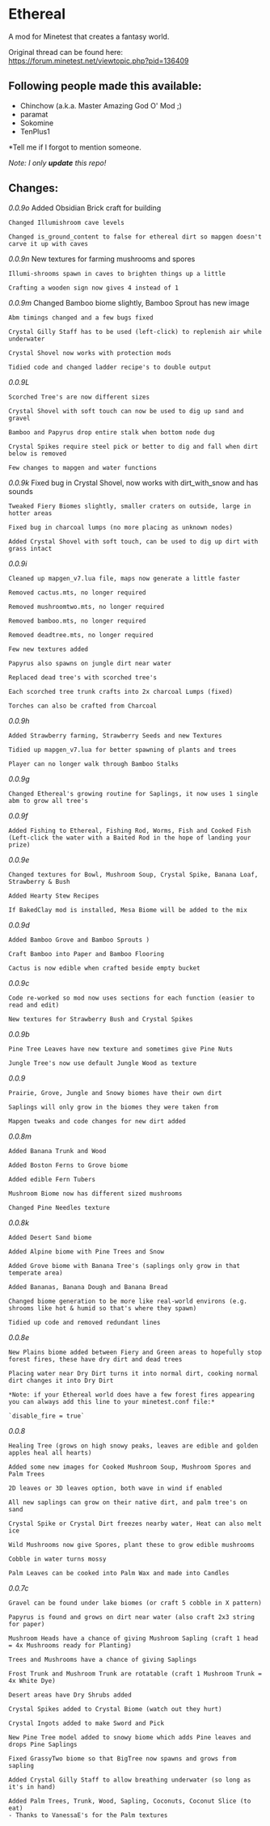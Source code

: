 Ethereal
========

A mod for Minetest that creates a fantasy world.

Original thread can be found here: https://forum.minetest.net/viewtopic.php?pid=136409

Following people made this available:
------------------------------------
- Chinchow (a.k.a. Master Amazing God O' Mod ;)
- paramat
- Sokomine
- TenPlus1

*Tell me if I forgot to mention someone.

*Note: I only **update** this repo!*

Changes:
--------
*0.0.9o*
    Added Obsidian Brick craft for building

    Changed Illumishroom cave levels

    Changed is_ground_content to false for ethereal dirt so mapgen doesn't carve it up with caves

*0.0.9n*
    New textures for farming mushrooms and spores

    Illumi-shrooms spawn in caves to brighten things up a little

    Crafting a wooden sign now gives 4 instead of 1

*0.0.9m*
    Changed Bamboo biome slightly, Bamboo Sprout has new image

    Abm timings changed and a few bugs fixed

    Crystal Gilly Staff has to be used (left-click) to replenish air while underwater

    Crystal Shovel now works with protection mods

    Tidied code and changed ladder recipe's to double output

*0.0.9L*

    Scorched Tree's are now different sizes

    Crystal Shovel with soft touch can now be used to dig up sand and gravel

    Bamboo and Papyrus drop entire stalk when bottom node dug

    Crystal Spikes require steel pick or better to dig and fall when dirt below is removed

    Few changes to mapgen and water functions

*0.0.9k*
    Fixed bug in Crystal Shovel, now works with dirt_with_snow and has sounds

    Tweaked Fiery Biomes slightly, smaller craters on outside, large in hotter areas

    Fixed bug in charcoal lumps (no more placing as unknown nodes)

    Added Crystal Shovel with soft touch, can be used to dig up dirt with grass intact

*0.0.9i*

    Cleaned up mapgen_v7.lua file, maps now generate a little faster

    Removed cactus.mts, no longer required

    Removed mushroomtwo.mts, no longer required

    Removed bamboo.mts, no longer required

    Removed deadtree.mts, no longer required

    Few new textures added

    Papyrus also spawns on jungle dirt near water

    Replaced dead tree's with scorched tree's

    Each scorched tree trunk crafts into 2x charcoal Lumps (fixed)

    Torches can also be crafted from Charcoal

*0.0.9h*

    Added Strawberry farming, Strawberry Seeds and new Textures

    Tidied up mapgen_v7.lua for better spawning of plants and trees

    Player can no longer walk through Bamboo Stalks

*0.0.9g*

    Changed Ethereal's growing routine for Saplings, it now uses 1 single abm to grow all tree's

*0.0.9f*

    Added Fishing to Ethereal, Fishing Rod, Worms, Fish and Cooked Fish
    (Left-click the water with a Baited Rod in the hope of landing your prize)

*0.0.9e*

    Changed textures for Bowl, Mushroom Soup, Crystal Spike, Banana Loaf, Strawberry & Bush

    Added Hearty Stew Recipes

    If BakedClay mod is installed, Mesa Biome will be added to the mix

*0.0.9d*

    Added Bamboo Grove and Bamboo Sprouts )

    Craft Bamboo into Paper and Bamboo Flooring

    Cactus is now edible when crafted beside empty bucket

*0.0.9c*

    Code re-worked so mod now uses sections for each function (easier to read and edit)

    New textures for Strawberry Bush and Crystal Spikes

*0.0.9b*

    Pine Tree Leaves have new texture and sometimes give Pine Nuts

    Jungle Tree's now use default Jungle Wood as texture

*0.0.9*

    Prairie, Grove, Jungle and Snowy biomes have their own dirt

    Saplings will only grow in the biomes they were taken from

    Mapgen tweaks and code changes for new dirt added

*0.0.8m*

    Added Banana Trunk and Wood

    Added Boston Ferns to Grove biome

    Added edible Fern Tubers

    Mushroom Biome now has different sized mushrooms

    Changed Pine Needles texture

*0.0.8k*

    Added Desert Sand biome

    Added Alpine biome with Pine Trees and Snow

    Added Grove biome with Banana Tree's (saplings only grow in that temperate area)

    Added Bananas, Banana Dough and Banana Bread

    Changed biome generation to be more like real-world environs (e.g. shrooms like hot & humid so that's where they spawn)

    Tidied up code and removed redundant lines

*0.0.8e*

    New Plains biome added between Fiery and Green areas to hopefully stop forest fires, these have dry dirt and dead trees

    Placing water near Dry Dirt turns it into normal dirt, cooking normal dirt changes it into Dry Dirt

    *Note: if your Ethereal world does have a few forest fires appearing you can always add this line to your minetest.conf file:*

    `disable_fire = true`

*0.0.8*

    Healing Tree (grows on high snowy peaks, leaves are edible and golden apples heal all hearts)

    Added some new images for Cooked Mushroom Soup, Mushroom Spores and Palm Trees

    2D leaves or 3D leaves option, both wave in wind if enabled

    All new saplings can grow on their native dirt, and palm tree's on sand

    Crystal Spike or Crystal Dirt freezes nearby water, Heat can also melt ice

    Wild Mushrooms now give Spores, plant these to grow edible mushrooms

    Cobble in water turns mossy

    Palm Leaves can be cooked into Palm Wax and made into Candles

*0.0.7c*

    Gravel can be found under lake biomes (or craft 5 cobble in X pattern)

    Papyrus is found and grows on dirt near water (also craft 2x3 string for paper)

    Mushroom Heads have a chance of giving Mushroom Sapling (craft 1 head = 4x Mushrooms ready for Planting)

    Trees and Mushrooms have a chance of giving Saplings

    Frost Trunk and Mushroom Trunk are rotatable (craft 1 Mushroom Trunk = 4x White Dye)

    Desert areas have Dry Shrubs added

    Crystal Spikes added to Crystal Biome (watch out they hurt)

    Crystal Ingots added to make Sword and Pick

    New Pine Tree model added to snowy biome which adds Pine leaves and drops Pine Saplings

    Fixed GrassyTwo biome so that BigTree now spawns and grows from sapling

    Added Crystal Gilly Staff to allow breathing underwater (so long as it's in hand)

    Added Palm Trees, Trunk, Wood, Sapling, Coconuts, Coconut Slice (to eat)
    - Thanks to VanessaE's for the Palm textures


